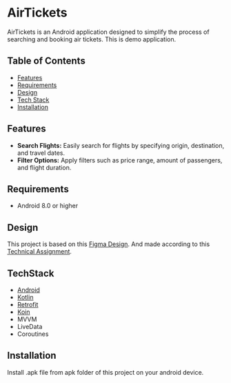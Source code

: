 # AirTickets

AirTickets is an Android application designed to simplify the process of searching and booking air tickets. This is demo application.

## Table of Contents

- [Features](#features)
- [Requirements](#requirements)
- [Design](#design)
- [Tech Stack](#techstack)
- [Installation](#installation)

## Features

- **Search Flights:** Easily search for flights by specifying origin, destination, and travel dates.
- **Filter Options:** Apply filters such as price range, amount of passengers, and flight duration.

## Requirements

- Android 8.0 or higher

## Design

This project is based on this [Figma Design](https://www.figma.com/design/zGhkmLmNVv8npfnrVdVM7a/AirTickets?node-id=0-1&t=FPpakBumhd3IAToj-1). And made according to this [Technical Assignment](https://docs.google.com/document/d/1z5z1aJpaA5qj-Hi9yRAKdVZbd1hF806FynjGENAg8fM/edit?usp=sharing).

## TechStack

- [Android](https://developer.android.com/)
- [Kotlin](https://kotlinlang.org/)
- [Retrofit](https://square.github.io/retrofit/)
- [Koin](https://insert-koin.io/)
- MVVM
- LiveData
- Coroutines

## Installation

Install .apk file from apk folder of this project on your android device.